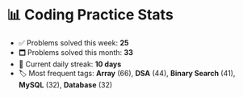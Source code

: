 # 📊 Coding Practice Stats

- ✅ Problems solved this week: **25**
- 🗖️ Problems solved this month: **33**
- 📌 Current daily streak: **10 days**
- 🏷️ Most frequent tags: **Array** (66), **DSA** (44), **Binary Search** (41), **MySQL** (32), **Database** (32)
